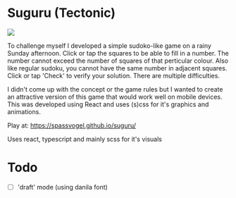 # Suguru (Tectonic)

![](https://karmatha-nl.github.io/css/images/projects/2021_suguru/suguru_1.png)



To challenge myself I developed a simple sudoko-like game on a rainy Sunday afternoon. Click or tap the squares to be able to fill in a number. The number cannot exceed the number of squares of that perticular colour. Also like regular sudoku, you cannot have the same number in adjacent squares. Click or tap 'Check' to verify your solution. There are multiple difficulties.

I didn't come up with the concept or the game rules but I wanted to create an attractive version of this game that would work well on mobile devices. This was developed using React and uses (s)css for it's graphics and animations.

Play at: https://spassvogel.github.io/suguru/

Uses react, typescript and mainly scss for it's visuals
# Todo

- [ ] 'draft' mode (using danila font)
